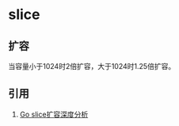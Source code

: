 # slice

## 扩容

当容量小于1024时2倍扩容，大于1024时1.25倍扩容。

## 引用

1. [Go slice扩容深度分析](https://juejin.im/post/5ca4239ef265da30807fea48)
